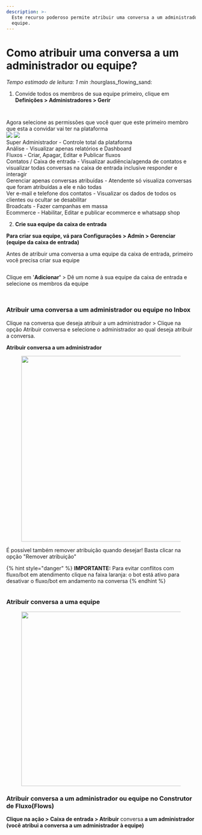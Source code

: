 ```yaml
---
description: >-
  Este recurso poderoso permite atribuir uma conversa a um administrador ou
  equipe.
---
```


# Como atribuir uma conversa a um administrador ou equipe?

_Tempo estimado de leitura: 1 min_ :hourglass\_flowing\_sand:

1. Convide todos os membros de sua equipe primeiro, clique em **Definições > Administradores > Gerir**



<figure><img src="../.gitbook/assets/image (1).png" alt=""><figcaption></figcaption></figure>

<figure><img src="../.gitbook/assets/image (86).png" alt=""><figcaption></figcaption></figure>

Agora selecione as permissões que você quer que este primeiro membro que esta a convidar vai ter na plataforma\
![](<../.gitbook/assets/image (87).png>) ![](<../.gitbook/assets/image (88).png>)\
Super Administrador - Controle total da plataforma\
Análise - Visualizar apenas relatórios e Dashboard\
Fluxos - Criar, Apagar, Editar e Publicar fluxos\
Contatos / Caixa de entrada - Visualizar audiência/agenda de contatos e visualizar todas conversas na caixa de entrada inclusive responder e interagir\
Gerenciar apenas conversas atribuídas - Atendente só visualiza conversas que foram atribuídas a ele e não todas\
Ver e-mail e telefone dos contatos - Visualizar os dados de todos os clientes ou ocultar se desabilitar\
Broadcats - Fazer campanhas em massa\
Ecommerce - Habilitar, Editar e publicar ecommerce e whatsapp shop

2. **Crie sua equipe da caixa de entrada**

**Para criar sua equipe, vá para Configurações > Admin > Gerenciar (equipe da caixa de entrada)**

Antes de atribuir uma conversa a uma equipe da caixa de entrada, primeiro você precisa criar sua equipe

<figure><img src="../.gitbook/assets/image (2).png" alt=""><figcaption></figcaption></figure>

Clique em '**Adicionar'** > Dê um nome à sua equipe da caixa de entrada e selecione os membros da equipe

<figure><img src="../.gitbook/assets/image (83).png" alt=""><figcaption></figcaption></figure>

<figure><img src="../.gitbook/assets/image (84).png" alt=""><figcaption></figcaption></figure>

### **Atribuir uma conversa a um administrador ou equipe no Inbox**

Clique na conversa que deseja atribuir a um administrador > Clique na opção Atribuir conversa e selecione o administrador ao qual deseja atribuir a conversa.

**Atribuir conversa a um administrador**

<figure><img src="../.gitbook/assets/image (3).png" alt="" width="494"><figcaption></figcaption></figure>

É possível também remover atribuição quando desejar! Basta clicar na opção "Remover atribuição"

{% hint style="danger" %}
**IMPORTANTE:** Para evitar conflitos com fluxo/bot em atendimento clique na faixa laranja: o bot está ativo para desativar o fluxo/bot em andamento na conversa
{% endhint %}

<figure><img src="../.gitbook/assets/image (4).png" alt=""><figcaption></figcaption></figure>

### **Atribuir conversa a uma equipe**

<figure><img src="../.gitbook/assets/image (5).png" alt="" width="464"><figcaption></figcaption></figure>

### Atribuir conversa a um administrador ou equipe no Construtor de Fluxo(Flows)

**Clique na ação > Caixa de entrada > Atribuir** conversa **a um administrador (você atribui a conversa a um administrador à equipe)**

<figure><img src="../.gitbook/assets/image (97).png" alt=""><figcaption></figcaption></figure>

<figure><img src="../.gitbook/assets/image (6).png" alt=""><figcaption></figcaption></figure>
